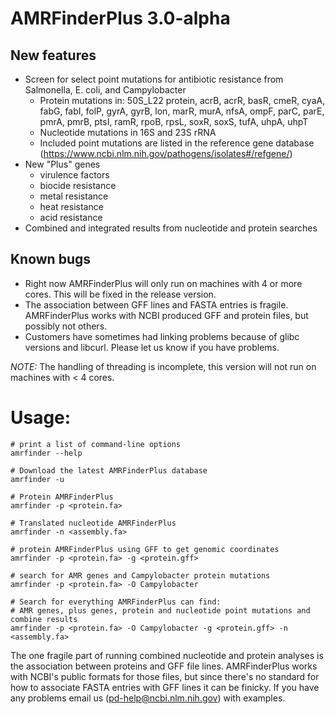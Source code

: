 # AMRFinderPlus 3.0-alpha

## New features
* Screen for select point mutations for antibiotic resistance from Salmonella, E. coli, and Campylobacter
    * Protein mutations in: 50S_L22 protein, acrB, acrR, basR, cmeR, cyaA, fabG, fabI, folP, gyrA, gyrB, lon, marR, murA, nfsA, ompF, parC, parE, pmrA, pmrB, ptsI, ramR, rpoB, rpsL, soxR, soxS, tufA, uhpA, uhpT
    * Nucleotide mutations in 16S and 23S rRNA
    * Included point mutations are listed in the reference gene database (https://www.ncbi.nlm.nih.gov/pathogens/isolates#/refgene/)
* New "Plus" genes 
    * virulence factors
    * biocide resistance
    * metal resistance
    * heat resistance
    * acid resistance
* Combined and integrated results from nucleotide and protein searches

## Known bugs

* Right now AMRFinderPlus will only run on machines with 4 or more cores. This will be fixed in the release version.
* The association between GFF lines and FASTA entries is fragile. AMRFinderPlus works with NCBI produced GFF and protein files, but possibly not others. 
* Customers have sometimes had linking problems because of glibc versions and libcurl. Please let us know if you have problems.

*NOTE:* The handling of threading is incomplete, this version will not run on machines with < 4 cores.

# Usage: 

    # print a list of command-line options
    amrfinder --help 

    # Download the latest AMRFinderPlus database
    amrfinder -u
  
    # Protein AMRFinderPlus
    amrfinder -p <protein.fa> 

    # Translated nucleotide AMRFinderPlus
    amrfinder -n <assembly.fa>

    # protein AMRFinderPlus using GFF to get genomic coordinates
    amrfinder -p <protein.fa> -g <protein.gff> 

    # search for AMR genes and Campylobacter protein mutations
    amrfinder -p <protein.fa> -O Campylobacter 

    # Search for everything AMRFinderPlus can find:
    # AMR genes, plus genes, protein and nucleotide point mutations and combine results
    amrfinder -p <protein.fa> -O Campylobacter -g <protein.gff> -n <assembly.fa> 
    
The one fragile part of running combined nucleotide and protein analyses is the association between proteins and GFF file lines. AMRFinderPlus works with NCBI's public formats for those files, but since there's no standard for how to associate FASTA entries with GFF lines it can be finicky. If you have any problems email us (pd-help@ncbi.nlm.nih.gov) with examples.
